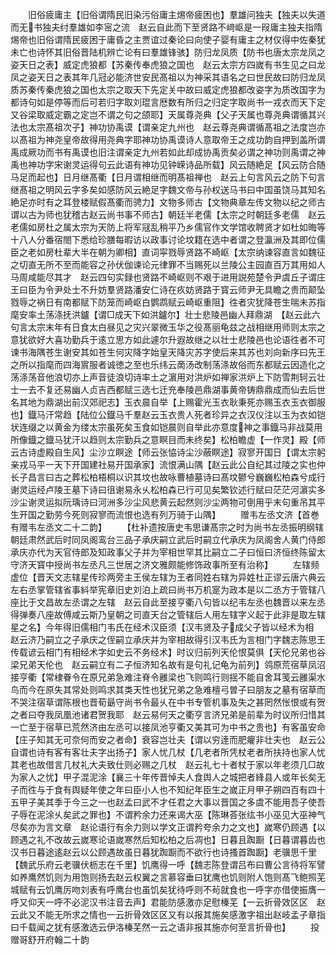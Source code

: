 <!-- { "loadSidebar": true } -->
　　旧俗疲庸主【旧俗谓隋民旧染污俗庸主焬帝疲困也】羣雄问独夫【独夫以失道而无书独夫纣羣雄如李宻之流　赵云自此而下至贤路不﨑岖是一叚庸主独夫指隋焬帝也旧俗谓隋民疲困于庸昏之主贾谊过秦论曰向使子婴有庸主之材仅得中佐秦犹未亡也诗怀其旧俗晋陆机辨亡论有曰羣雄锋骇】防归龙凤质【防书也唐太宗龙凤之姿天日之表】威定虎狼都【苏秦传奉虎狼之国也　赵云太宗方四嵗有书生见之曰龙凤之姿天日之表其年几冠必能济世安民髙祖以为神采其语名之曰世民故曰防归龙凤质苏秦传秦虎狼之国也太宗之取天下先定关中故曰威定虎狼都改姿字为质改国字为都诗句如是停等而后可若归字取刘琨言厯数有所归之归定字取尚书一戎衣而天下定又谷梁取威定霸之定岂不谓之句之颌耶】天属尊尧典【父子天属也尊尧典谓循其兴法也太宗髙祖次子】神功协禹谟【谓亲定九州也　赵云尊尧典谓循髙祖之法度岂亦以髙祖为神尧皇帝故得用尧典字耶神功协禹谟诗人意取帝王之成功韵自押到盖所谓禹成厥功而书有禹谟也旧注谓亲定九州若如此却成协禹贡矣必谓之神功则禹谓之神禹也神功字宋谢灵运得句云此语有神功见钟嵘诗品所载】风云随絶足【风云防合随马足而起也】日月继髙衢【日月谓相继而明髙祖禅也　赵云上句言风云之防下句言继髙祖之明风云字多矣如感防风云絶足字魏文帝与孙权送马书曰中国虽饶马其知名絶足亦时有之耳登楼赋假髙衢而骋力】文物多师古【文物典章左传文物以纪之师古谓以古为师也犹稽古赵云尚书事不师古】朝廷半老儒【太宗之时朝廷多老儒　赵云老儒如房杜之属太宗为天防上将军冦乱稍平乃乡儒官作文学馆收聘贤才如杜如晦等十八人分番宿閤下悉给珍膳每暇访以政事讨论坟籍在选中者谓之登瀛洲及其即位儒臣之老如房杜辈大半在朝为卿相】直词寜戮辱贤路不崎岖【太宗纳谏容直言如魏征之切直无所不至而能容之孙伏伽谏论元律罪不当赐死以兰陵公主园直百万其用如人马周咸能尽其才　赵云四句实録也贤路不崎岖则不艰于进用説苑楚令尹虞丘子谓庄王曰臣为令尹处士不升妨羣贤路潘安仁诗在疚妨贤路于寳云师尹无具瞻之贵而颠坠戮辱之祸日有南都赋下防笼而崎岖白鹦鹉赋云崎岖重阻】徃者灾犹降苍生喘未苏指麾安率土荡涤抚洪鑪【谓□成天下如洪鑪尔】壮士悲陵邑幽人拜鼎湖　【赵云此六句言太宗末年有日食太白昼见之灾兴翠微玉华之役髙丽龟兹之战相继用师则太宗之意犹欲好大喜功勤兵于逺立思方如此遽尔升遐故继之以壮士悲陵邑也论语徃者不可谏书海隅苍生谢安其如苍生何灾降字始皇天降灾苏字使后来其苏也刘向新序曰先王之所以指麾而四海賔服者诚徳之至也乐纬云啇汤改制荡涤故俗而东都赋云因造化之荡涤荡音他浪切亦上声音徒浪切诗率土之濵用对洪炉如禅家洪炉上下防雪荆轲云壮士一去不复还易幽人贞吉西都赋三选七迁充奉陵邑鼎湖事黄帝铸鼎鼎成而仙去后世名其地为鼎湖出前汉郊祀志】玉衣晨自举【上赐霍光玉衣耿秉死亦赐玉衣玉衣御服也】鐡马汗常趋【陆位公鐡马千羣赵云玉衣贵人死者珍异之衣汉仪注以玉为衣如铠状连缀之以黄金为缕太宗虽死矣玉食如铠晨则自举此亦意度神之事鐡马非战莫用所像鐡之鐡马犹汗以趋则太宗勤兵之意瞑目而未终矣】松柏瞻虚【一作灵】殿【师云古诗虚殿自生风】尘沙立瞑途【师云张恊诗尘沙蔽瞑途】寂寥开国日【谓太宗躬亲戎马平一天下开国建社易开国承家】流恨满山隅【赵云此公自纪其过陵之实也仲长子昌言曰古之葬松柏梧桐以识其坟也故咏曹植墓诗曰髙坟鬰兮巍巍松柏森兮成行谢灵运经卢陵王墓下诗曰徂谢易永乆松柏森已行可见矣繁钦述行赋曰茫茫河濵实多沙尘谢灵运拟阮瑀诗曰河洲多沙尘风悲黄云起然则沙尘两物可倒用乎末句重吊其平生开国之勤劳今死则寂寥而流恨也选有列万骑于山隅】
　　赠韦左丞文济【首巻有赠韦左丞文二十二韵】
　　【杜补遗按唐史韦思谦髙宗之时为尚书左丞振明纲辖朝廷肃然武后时同凤阁鸾台三品子承庆嗣立武后时嗣立代承庆为凤阁舍人黄门侍郎承庆亦代为天官侍郎及知政事父子并为宰相世罕其比嗣立二子曰恒曰济恒终陈留太守济天寳中授尚书左丞凡三世居之济文雅颇能修饰政事所至有治称】
　　左辖频虚位【晋天文志辖星传珍两旁主王侯左辖为王者同姓右辖为异姓杜正谬云唐六典云左右丞掌管辖省事紏举宪章旧史刘泊上疏曰尚书万机寔为政本是以二丞方于管辖八座比于文昌故左丞谓之左辖　赵云自此至接亨衢八句皆以纪韦左丞也魏晋以来左丞得弹奏八座故傅咸云斯乃皇朝之司直天台之管辖后人用左辖字义起于此非是取左辖星之名】今年得旧儒相门韦氏在经术汉臣须【汉韦贤及子成父子皆以经术为相　赵云济乃嗣立之子承庆之侄嗣立承庆并为宰相故得引汉韦氏为言相门字魏志陈思王传载谚云相门有相经术字如史云不务经术】时议归前列天伦恨莫俱【天伦兄弟也谷梁兄弟天伦也　赵云嗣立有二子恒济知名故有是句礼记龟为前列】鸰原荒宿草凤沼接亨衢【常棣眷令在原兄弟急难注脊令雝梁也飞则鸣行则揺不能自舍耳笺云雝渠水鸟而今在原失其常处则鸣求其类天性也犹兄弟之急难檀弓曽子曰朋友之墓有宿草而不哭注宿草谓陈根也晋荀朂守尚书令最乆在中书专管机事及失之甚罔然怅恨或有贺之者曰夺我凤凰池诸君贺我耶　赵云易何天之衢亨言济兄弟是前辈为时议所归惜其一亡至于宿草已荒然济由左丞可以接凤池亨衢又美其可为中书之贵也】有客虽安命【庄子知其无可奈何而安之者命】衰容岂壮夫【谓以穷逹而肥癯非壮夫也　赵云公自谓也诗有客有客壮夫字出扬子】家人忧几杖【几老者所凭杖老者所扶持也家人忧其老也故借言几杖礼大夫致仕则必赐之几杖　赵云礼七十者杖于家以年老须几□故为家人之忧】甲子混泥涂【襄三十年传晋悼夫人食舆人之城把者綘县人或年长矣无子而徃与于食有舆疑年使之年曰臣小人也不知纪年臣生之嵗正月甲子朔四百有四十五甲子美其季于今三之一也赵孟曰武不才任君之大事以晋国之多虞不能用吾子使吾子辱在泥涂乆矣武之罪也】不谓矜余力还来谒大巫【陈琳荅张纮书小巫见大巫神气尽矣亦为言文章　赵论语行有余力则以学文正谓矜夸余力之文也】嵗寒仍顾遇【以顾遇之礼不改故云嵗寒论语嵗寒然后知松柏之后凋也】日暮且踟蹰【日暮谓暮齿也汉书日暮途逺赵云以公顾遇故虽日暮犹踟蹰而不欲行也诗搔首踟蹰】老骥思千里【魏武乐府云老骥伏枥志在千里】饥鹰得一呼【魏志陈登谓吕布曰曹公言待将军譬如养鹰然饥则为用饱则扬去赵云权翼之言慕容垂曰犹鹰也饥则附人饱则髙飞鲍照芜城赋有云饥鹰厉吻刘表有呼鹰台也虽饥矣犹待呼则不茍就食也一呼字亦借使振膺一呼又仰天一呼不必泥汉书注音去声】君能防感激亦足慰榛芜【一云折骨效区区　赵云此又不能无所求之情也一云折骨效区区又有以报其施矣感激字祖出赵岐孟子章指曰千载闻之犹有感激选云伊洛榛芜然一云之语非报其施亦何至言折骨也】
　　投赠哥舒开府翰二十韵
